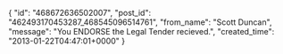  {
   "id": "468672636502007",
   "post_id": "462493170453287_468545096514761",
   "from_name": "Scott Duncan",
   "message": "You ENDORSE the Legal Tender recieved.",
   "created_time": "2013-01-22T04:47:01+0000"
 }
